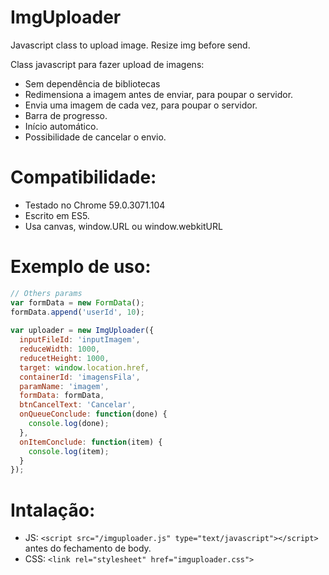# ImgUploader
Javascript class to upload image. Resize img before send.

Class javascript para fazer upload de imagens:
- Sem dependência de bibliotecas
- Redimensiona a imagem antes de enviar, para poupar o servidor.
- Envia uma imagem de cada vez, para poupar o servidor.
- Barra de progresso.
- Início automático.
- Possibilidade de cancelar o envio.

# Compatibilidade:
- Testado no Chrome 59.0.3071.104
- Escrito em ES5.
- Usa canvas, window.URL ou window.webkitURL

# Exemplo de uso:

```javascript
// Others params
var formData = new FormData();
formData.append('userId', 10);
  
var uploader = new ImgUploader({
  inputFileId: 'inputImagem',
  reduceWidth: 1000,
  reducetHeight: 1000,
  target: window.location.href,
  containerId: 'imagensFila',
  paramName: 'imagem',
  formData: formData,
  btnCancelText: 'Cancelar',
  onQueueConclude: function(done) {
    console.log(done);
  },
  onItemConclude: function(item) {
    console.log(item);
  }
});
```

# Intalação:
- JS: `<script src="/imguploader.js" type="text/javascript"></script>` antes do fechamento de body.
- CSS: `<link rel="stylesheet" href="imguploader.css">`
